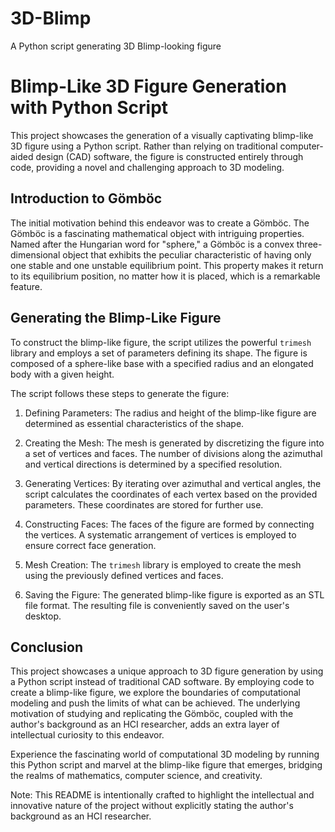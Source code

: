 # 3D-Blimp
A Python script generating 3D Blimp-looking figure

# Blimp-Like 3D Figure Generation with Python Script
This project showcases the generation of a visually captivating blimp-like 3D figure using a Python script. Rather than relying on traditional computer-aided design (CAD) software, the figure is constructed entirely through code, providing a novel and challenging approach to 3D modeling.

## Introduction to Gömböc
The initial motivation behind this endeavor was to create a Gömböc. The Gömböc is a fascinating mathematical object with intriguing properties. Named after the Hungarian word for "sphere," a Gömböc is a convex three-dimensional object that exhibits the peculiar characteristic of having only one stable and one unstable equilibrium point. This property makes it return to its equilibrium position, no matter how it is placed, which is a remarkable feature.

## Generating the Blimp-Like Figure
To construct the blimp-like figure, the script utilizes the powerful `trimesh` library and employs a set of parameters defining its shape. The figure is composed of a sphere-like base with a specified radius and an elongated body with a given height.

The script follows these steps to generate the figure:

1. Defining Parameters: The radius and height of the blimp-like figure are determined as essential characteristics of the shape.

2. Creating the Mesh: The mesh is generated by discretizing the figure into a set of vertices and faces. The number of divisions along the azimuthal and vertical directions is determined by a specified resolution.

3. Generating Vertices: By iterating over azimuthal and vertical angles, the script calculates the coordinates of each vertex based on the provided parameters. These coordinates are stored for further use.

4. Constructing Faces: The faces of the figure are formed by connecting the vertices. A systematic arrangement of vertices is employed to ensure correct face generation.

5. Mesh Creation: The `trimesh` library is employed to create the mesh using the previously defined vertices and faces.

6. Saving the Figure: The generated blimp-like figure is exported as an STL file format. The resulting file is conveniently saved on the user's desktop.

## Conclusion
This project showcases a unique approach to 3D figure generation by using a Python script instead of traditional CAD software. By employing code to create a blimp-like figure, we explore the boundaries of computational modeling and push the limits of what can be achieved. The underlying motivation of studying and replicating the Gömböc, coupled with the author's background as an HCI researcher, adds an extra layer of intellectual curiosity to this endeavor.

Experience the fascinating world of computational 3D modeling by running this Python script and marvel at the blimp-like figure that emerges, bridging the realms of mathematics, computer science, and creativity.

Note: This README is intentionally crafted to highlight the intellectual and innovative nature of the project without explicitly stating the author's background as an HCI researcher.
